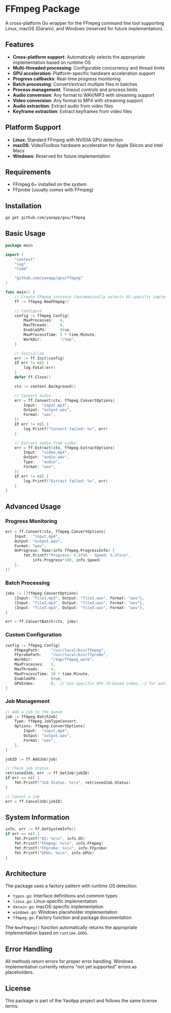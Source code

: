 # FFmpeg Package

A cross-platform Go wrapper for the FFmpeg command line tool supporting Linux, macOS (Darwin), and Windows (reserved for future implementation).

## Features

- **Cross-platform support**: Automatically selects the appropriate implementation based on runtime OS
- **Multi-threaded processing**: Configurable concurrency and thread limits
- **GPU acceleration**: Platform-specific hardware acceleration support
- **Progress callbacks**: Real-time progress monitoring
- **Batch processing**: Convert/extract multiple files in batches
- **Process management**: Timeout controls and process limits
- **Audio conversion**: Any format to WAV/MP3 with streaming support
- **Video conversion**: Any format to MP4 with streaming support
- **Audio extraction**: Extract audio from video files
- **Keyframe extraction**: Extract keyframes from video files

## Platform Support

- **Linux**: Standard FFmpeg with NVIDIA GPU detection
- **macOS**: VideoToolbox hardware acceleration for Apple Silicon and Intel Macs
- **Windows**: Reserved for future implementation

## Requirements

- FFmpeg 6+ installed on the system
- FFprobe (usually comes with FFmpeg)

## Installation

```bash
go get github.com/yaoapp/gou/ffmpeg
```

## Basic Usage

```go
package main

import (
    "context"
    "log"
    "time"

    "github.com/yaoapp/gou/ffmpeg"
)

func main() {
    // Create FFmpeg instance (automatically selects OS-specific implementation)
    ff := ffmpeg.NewFFmpeg()

    // Configure
    config := ffmpeg.Config{
        MaxProcesses:   4,
        MaxThreads:     8,
        EnableGPU:      true,
        MaxProcessTime: 5 * time.Minute,
        WorkDir:        "/tmp",
    }

    // Initialize
    err := ff.Init(config)
    if err != nil {
        log.Fatal(err)
    }
    defer ff.Close()

    ctx := context.Background()

    // Convert audio
    err = ff.Convert(ctx, ffmpeg.ConvertOptions{
        Input:  "input.mp3",
        Output: "output.wav",
        Format: "wav",
    })
    if err != nil {
        log.Printf("Convert failed: %v", err)
    }

    // Extract audio from video
    err = ff.Extract(ctx, ffmpeg.ExtractOptions{
        Input:  "video.mp4",
        Output: "audio.wav",
        Type:   "audio",
        Format: "wav",
    })
    if err != nil {
        log.Printf("Extract failed: %v", err)
    }
}
```

## Advanced Usage

### Progress Monitoring

```go
err = ff.Convert(ctx, ffmpeg.ConvertOptions{
    Input:  "input.mp4",
    Output: "output.wav",
    Format: "wav",
    OnProgress: func(info ffmpeg.ProgressInfo) {
        fmt.Printf("Progress: %.2f%% - Speed: %.2fx\n",
            info.Progress*100, info.Speed)
    },
})
```

### Batch Processing

```go
jobs := []ffmpeg.ConvertOptions{
    {Input: "file1.mp3", Output: "file1.wav", Format: "wav"},
    {Input: "file2.mp3", Output: "file2.wav", Format: "wav"},
    {Input: "file3.mp3", Output: "file3.wav", Format: "wav"},
}

err = ff.ConvertBatch(ctx, jobs)
```

### Custom Configuration

```go
config := ffmpeg.Config{
    FFmpegPath:     "/usr/local/bin/ffmpeg",
    FFprobePath:    "/usr/local/bin/ffprobe",
    WorkDir:        "/tmp/ffmpeg_work",
    MaxProcesses:   2,
    MaxThreads:     4,
    MaxProcessTime: 10 * time.Minute,
    EnableGPU:      true,
    GPUIndex:       0,  // Use specific GPU (0-based index, -1 for auto)
}
```

### Job Management

```go
// Add a job to the queue
job := ffmpeg.BatchJob{
    Type: ffmpeg.JobTypeConvert,
    Options: ffmpeg.ConvertOptions{
        Input:  "input.mp4",
        Output: "output.wav",
        Format: "wav",
    },
}

jobID := ff.AddJob(job)

// Check job status
retrievedJob, err := ff.GetJob(jobID)
if err == nil {
    fmt.Printf("Job Status: %s\n", retrievedJob.Status)
}

// Cancel a job
err = ff.CancelJob(jobID)
```

## System Information

```go
info, err := ff.GetSystemInfo()
if err == nil {
    fmt.Printf("OS: %s\n", info.OS)
    fmt.Printf("FFmpeg: %s\n", info.FFmpeg)
    fmt.Printf("FFprobe: %s\n", info.FFprobe)
    fmt.Printf("GPUs: %v\n", info.GPUs)
}
```

## Architecture

The package uses a factory pattern with runtime OS detection:

- `types.go`: Interface definitions and common types
- `linux.go`: Linux-specific implementation
- `darwin.go`: macOS-specific implementation
- `windows.go`: Windows placeholder implementation
- `ffmpeg.go`: Factory function and package documentation

The `NewFFmpeg()` function automatically returns the appropriate implementation based on `runtime.GOOS`.

## Error Handling

All methods return errors for proper error handling. Windows implementation currently returns "not yet supported" errors as placeholders.

## License

This package is part of the YaoApp project and follows the same license terms.
